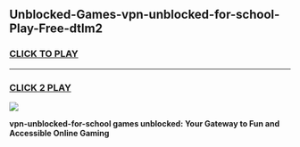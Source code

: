 
## Unblocked-Games-vpn-unblocked-for-school-Play-Free-dtlm2
<h3>
<a href="https://premium76.site?title=vpn-unblocked-for-school&ref=23A">CLICK TO PLAY</a></h3>
<hr>

<h3>
<a href="https://premium76.site?title=vpn-unblocked-for-school&ref=23A">CLICK 2 PLAY</a>
  
</h3>

<a href="https://premium76.site?title=vpn-unblocked-for-school&ref=23A"><img src="https://clearcache.store/games.png"></a>


**vpn-unblocked-for-school games unblocked: Your Gateway to Fun and Accessible Online Gaming**
